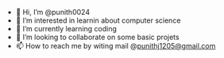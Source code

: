 - 👋 Hi, I’m @punith0024
- 👀 I’m interested in learnin about computer science
- 🌱 I’m currently learning coding
- 💞️ I’m looking to collaborate on some basic projets
- 📫 How to reach me by witing mail @punithj1205@gmail.com

<!---
punith0024/punith0024 is a ✨ special ✨ repository because its `README.md` (this file) appears on your GitHub profile.
You can click the Preview link to take a look at your changes.
--->
